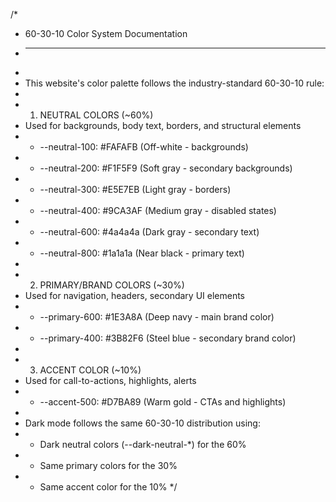 /*
 * 60-30-10 Color System Documentation
 * -----------------------------------
 * 
 * This website's color palette follows the industry-standard 60-30-10 rule:
 *
 * 1. NEUTRAL COLORS (~60%)
 *    Used for backgrounds, body text, borders, and structural elements
 *    - --neutral-100: #FAFAFB (Off-white - backgrounds)
 *    - --neutral-200: #F1F5F9 (Soft gray - secondary backgrounds)
 *    - --neutral-300: #E5E7EB (Light gray - borders)
 *    - --neutral-400: #9CA3AF (Medium gray - disabled states)
 *    - --neutral-600: #4a4a4a (Dark gray - secondary text)
 *    - --neutral-800: #1a1a1a (Near black - primary text)
 *
 * 2. PRIMARY/BRAND COLORS (~30%)
 *    Used for navigation, headers, secondary UI elements
 *    - --primary-600: #1E3A8A (Deep navy - main brand color)
 *    - --primary-400: #3B82F6 (Steel blue - secondary brand color)
 *
 * 3. ACCENT COLOR (~10%)
 *    Used for call-to-actions, highlights, alerts
 *    - --accent-500: #D7BA89 (Warm gold - CTAs and highlights)
 *
 * Dark mode follows the same 60-30-10 distribution using:
 *    - Dark neutral colors (--dark-neutral-*) for the 60%
 *    - Same primary colors for the 30%
 *    - Same accent color for the 10%
 */